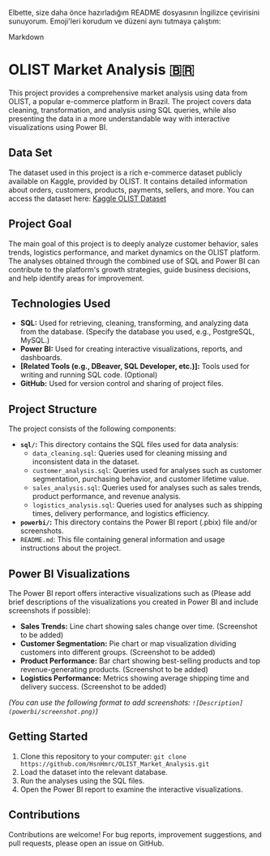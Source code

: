 Elbette, size daha önce hazırladığım README dosyasının İngilizce çevirisini sunuyorum. Emoji'leri korudum ve düzeni aynı tutmaya çalıştım:

Markdown

# OLIST Market Analysis 🇧🇷

This project provides a comprehensive market analysis using data from OLIST, a popular e-commerce platform in Brazil. The project covers data cleaning, transformation, and analysis using SQL queries, while also presenting the data in a more understandable way with interactive visualizations using Power BI.

## Data Set

The dataset used in this project is a rich e-commerce dataset publicly available on Kaggle, provided by OLIST. It contains detailed information about orders, customers, products, payments, sellers, and more. You can access the dataset here: [Kaggle OLIST Dataset](https://www.kaggle.com/datasets/olistbr/brazilian-ecommerce-olist-dataset)

## Project Goal

The main goal of this project is to deeply analyze customer behavior, sales trends, logistics performance, and market dynamics on the OLIST platform. The analyses obtained through the combined use of SQL and Power BI can contribute to the platform's growth strategies, guide business decisions, and help identify areas for improvement.

## ️ Technologies Used

*   **SQL:** Used for retrieving, cleaning, transforming, and analyzing data from the database. (Specify the database you used, e.g., PostgreSQL, MySQL.)
*   **Power BI:** Used for creating interactive visualizations, reports, and dashboards.
*   **[Related Tools (e.g., DBeaver, SQL Developer, etc.)]:** Tools used for writing and running SQL code. (Optional)
*   **GitHub:** Used for version control and sharing of project files.

## Project Structure

The project consists of the following components:

*   **`sql/`:** This directory contains the SQL files used for data analysis:
    *   `data_cleaning.sql`: Queries used for cleaning missing and inconsistent data in the dataset.
    *   `customer_analysis.sql`: Queries used for analyses such as customer segmentation, purchasing behavior, and customer lifetime value. ‍‍
    *   `sales_analysis.sql`: Queries used for analyses such as sales trends, product performance, and revenue analysis. 
    *   `logistics_analysis.sql`: Queries used for analyses such as shipping times, delivery performance, and logistics efficiency. 
*   **`powerbi/`:** This directory contains the Power BI report (.pbix) file and/or screenshots.
*   `README.md`: This file containing general information and usage instructions about the project.

## Power BI Visualizations

The Power BI report offers interactive visualizations such as (Please add brief descriptions of the visualizations you created in Power BI and include screenshots if possible):

*   **Sales Trends:** Line chart showing sales change over time. (Screenshot to be added)
*   **Customer Segmentation:** Pie chart or map visualization dividing customers into different groups. (Screenshot to be added)
*   **Product Performance:** Bar chart showing best-selling products and top revenue-generating products. (Screenshot to be added)
*   **Logistics Performance:** Metrics showing average shipping time and delivery success. (Screenshot to be added)

*(You can use the following format to add screenshots: `![Description](powerbi/screenshot.png)`)*

## Getting Started

1.  Clone this repository to your computer: `git clone https://github.com/HsnHmrc/OLIST_Market_Analysis.git`
2.  Load the dataset into the relevant database.
3.  Run the analyses using the SQL files.
4.  Open the Power BI report to examine the interactive visualizations.

## Contributions

Contributions are welcome! For bug reports, improvement suggestions, and pull requests, please open an issue on GitHub.

## 
